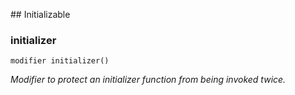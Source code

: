 ﻿﻿## Initializable


### initializer

```solidity
modifier initializer()
```

_Modifier to protect an initializer function from being invoked twice._

